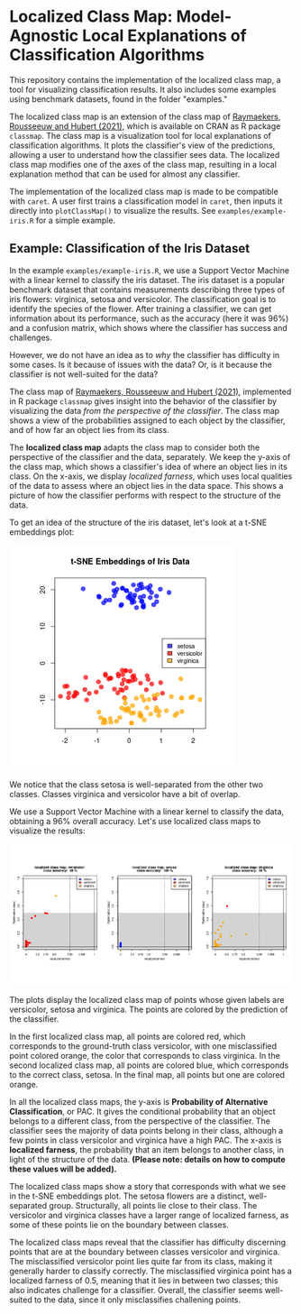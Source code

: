 # Localized Class Map: Model-Agnostic Local Explanations of Classification Algorithms

This repository contains the implementation of the localized class map, a tool
for visualizing classification results. It also includes some examples using benchmark datasets, found in the folder "examples."

The localized class map is an extension of the class map of [Raymaekers, Rousseeuw and Hubert (2021)][1], which is available on CRAN as R 
package `classmap`. The class map is a visualization tool for local explanations of classification algorithms. It plots the classifier's view of the predictions, allowing a user to understand how the classifier sees data. The localized  class map modifies one of the axes of the class map, resulting in a local explanation method that can be used for almost any classifier.

The implementation of the localized class map is made to be compatible with `caret`. A user first trains a classification model in `caret`, then inputs it directly into `plotClassMap()` to visualize the results. See `examples/example-iris.R` for a simple example.  

## Example: Classification of the Iris Dataset

In the example `examples/example-iris.R`, we use a Support Vector Machine with a linear kernel to classify the iris dataset. The iris dataset is a popular benchmark dataset that contains measurements describing three types of iris flowers: virginica, setosa and versicolor. The classification goal is to identify the species of the flower. After training a classifier, we can get information about its performance, such as the accuracy (here it was 96%) and a confusion matrix, which shows where the classifier has success and challenges. 

However, we do not have an idea as to _why_ the classifier has difficulty in some cases. Is it because of issues with the data? Or, is it because the classifier is not well-suited for the data?

The class map of [Raymaekers, Rousseeuw and Hubert (2021)][1], implemented in R package `classmap` gives insight into the behavior of the classifier by visualizing the data _from the perspective of the classifier_. The class map shows a view of the probabilities assigned to each object by the classifier, and of how far an object lies from its class. 

The __localized class map__ adapts the class map to consider both the perspective of the classifier and the data, separately. We keep the y-axis of the class map, which shows a classifier's idea of where an object lies in its class. On the x-axis, we display _localized farness_, which uses local qualities of the data to assess where an object lies in the data space. This shows a picture of how the classifier performs with respect to the structure of the data.

To get an idea of the structure of the iris dataset, let's look at a t-SNE embeddings plot:

![](img/iris-tsne.png?raw=true)

We notice that the class setosa is well-separated from the other two classes. Classes virginica and versicolor have a bit of overlap. 

We use a Support Vector Machine with a linear kernel to classify the data, obtaining a 96% overall accuracy. Let's use localized class maps to visualize the results:

![](img/iris-localized-class-maps.png?raw=true)


The plots display the localized class map of points whose given labels are versicolor, setosa and virginica. The points are colored by the prediction of the classifier. 

In the first localized class map, all points are colored red, which corresponds to the ground-truth class versicolor, with one misclassified point colored orange, the color that corresponds to class virginica. In the second localized class map, all points are colored blue, which corresponds to the correct class, setosa. In the final map, all points but one are colored orange.

In all the localized class maps, the y-axis is __Probability of Alternative Classification__, or PAC. It gives the conditional probability that an object belongs to a different class, from the perspective of the classifier. The classifier sees the majority of data points belong in their class, although a few points in class versicolor and virginica have a high PAC. The x-axis is __localized farness__, the probability that an item belongs to another class, in light of the structure of the data. __(Please note: details on how to compute these values will be added).__

The localized class maps show a story that corresponds with what we see in the t-SNE embeddings plot. The setosa flowers are a distinct, well-separated group. Structurally, all points lie close to their class. The versicolor and virginica classes have a larger range of localized farness, as some of these points lie on the boundary between classes.

The localized class maps reveal that the classifier has difficulty discerning points that are at the boundary between classes versicolor and virginica. The misclassified versicolor point lies quite far from its class, making it generally harder to classify correctly. The misclassified virginica point has a localized farness of 0.5, meaning that it lies in between two classes; this also indicates challenge for a classifier.
Overall, the classifier seems well-suited to the data, since it only misclassifies challening points.


[1]: https://arxiv.org/abs/2007.14495
